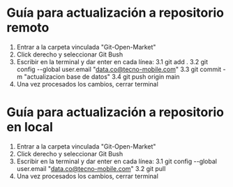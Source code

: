 # Guía para actualización a repositorio remoto

1. Entrar a la carpeta vinculada "Git-Open-Market"
2. Click derecho y seleccionar Git Bush
3. Escribir en la terminal y dar enter en cada línea:
  3.1 git add .
  3.2 git config --global user.email "data.co@tecno-mobile.com"
  3.3 git commit -m "actualizacion base de datos"
  3.4 git push origin main
4. Una vez procesados los cambios, cerrar terminal

# Guía para actualización a repositorio en local

1. Entrar a la carpeta vinculada "Git-Open-Market"
2. Click derecho y seleccionar Git Bush
3. Escribir en la terminal y dar enter en cada línea:
  3.1 git config --global user.email "data.co@tecno-mobile.com"
  3.2 git pull
4. Una vez procesados los cambios, cerrar terminal